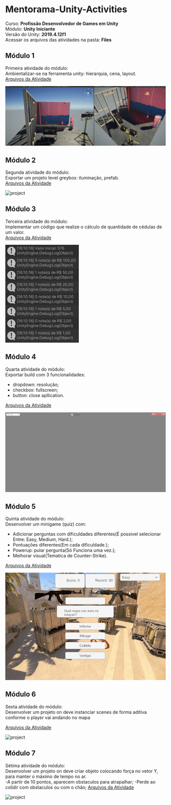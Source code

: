# Mentorama-Unity-Activities

Curso: **Profissão Desenvolvedor de Games em Unity**<br/>
Módulo: **Unity Iniciante**<br/>
Versão do Unity: **2019.4.12f1**<br/>
Acessar os arquivos das atividades na pasta: **Files**

## Módulo 1

Primeira atividade do módulo:<br/>
Ambientalizar-se na ferramenta unity: hierarquia, cena, layout.<br/>
[Arquivos da Atividade](https://github.com/hicje/Mentorama-Unity-Activities/tree/main/Files/Modulo1)

<img src="Files/Modulo1/unityModulo1.1.gif" alt="project"/>

## Módulo 2

Segunda atividade do módulo:<br/>
Exportar um projeto level greybox: iluminação, prefab.<br/>
[Arquivos da Atividade](https://github.com/hicje/Mentorama-Unity-Activities/tree/main/Files/modulo2)

<img src="Files/modulo2/unityModulo2.1.gif" alt="project"/>

## Módulo 3

Terceira atividade do módulo:<br/>
Implementar um código que realize o cálculo de quantidade de cédulas de um valor.<br/>
[Arquivos da Atividade](https://github.com/hicje/Mentorama-Unity-Activities/tree/main/Files/Modulo3)

<img src="https://github.com/hicje/Mentorama-Unity-Activities/blob/main/Files/Modulo3/ContaNotas.jpeg" alt="project"/>

## Módulo 4

Quarta atividade do módulo:<br/>
Exportar build com 3 funcionalidades:<br/>
- dropdown: resolução;
- checkbox: fullscreen;
- button: close apllication.

[Arquivos da Atividade](https://github.com/hicje/Mentorama-Unity-Activities/tree/main/Files/Modulo4)

<img src="Files/Modulo4/unityModulo4.gif" alt="project"/>

## Módulo 5

Quinta atividade do módulo:<br/>
Desenvolver um minigame (quiz) com:<br/>
- Adicionar perguntas com dificuldades diferentes(É possivel selecionar Entre: Easy, Medium, Hard.);
- Pontuações diferentes(Em cada dificuldade.);
- Powerup: pular pergunta(Só Funciona uma vez.);
- Melhorar visual(Tematica de Counter-Strike).

[Arquivos da Atividade](https://github.com/hicje/Mentorama-Unity-Activities/tree/main/Files/Modulo5)

<img src="Files/Modulo5/unityModulo5.gif" alt="project"/>

## Módulo 6

Sexta atividade do módulo:<br/>
Desenvolver um projeto on deve instanciar scenes de forma aditiva conforme o player vai andando no mapa

[Arquivos da Atividade](https://github.com/hicje/Mentorama-Unity-Activities/tree/main/Files/Modulo6)

<img src="Files/Modulo6/unityModulo6.gif" alt="project"/>

## Módulo 7

Sétima atividade do módulo:<br/>
Desenvolver um projeto on deve criar objeto colocando força no vetor Y, para manter o máximo de tempo no ar.<br/>
-A partir de 10 pontos, aparecem obstaculos para atrapalhar;
-Perde ao colidir com obstaculos ou com o chão;
[Arquivos da Atividade](https://github.com/hicje/Mentorama-Unity-Activities/tree/main/Files/Modulo7)

<img src="Files/Modulo7/unityModulo7.gif" alt="project"/>






